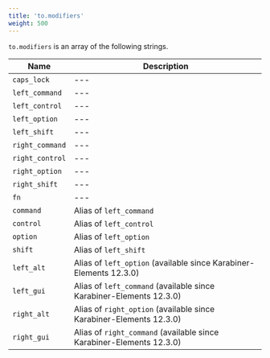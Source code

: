 ```yaml
---
title: 'to.modifiers'
weight: 500
---
```


`to.modifiers` is an array of the following strings.

| Name            | Description                                                          |
| --------------- | -------------------------------------------------------------------- |
| `caps_lock`     | ---                                                                  |
| `left_command`  | ---                                                                  |
| `left_control`  | ---                                                                  |
| `left_option`   | ---                                                                  |
| `left_shift`    | ---                                                                  |
| `right_command` | ---                                                                  |
| `right_control` | ---                                                                  |
| `right_option`  | ---                                                                  |
| `right_shift`   | ---                                                                  |
| `fn`            | ---                                                                  |
| `command`       | Alias of `left_command`                                              |
| `control`       | Alias of `left_control`                                              |
| `option`        | Alias of `left_option`                                               |
| `shift`         | Alias of `left_shift`                                                |
| `left_alt`      | Alias of `left_option` (available since Karabiner-Elements 12.3.0)   |
| `left_gui`      | Alias of `left_command` (available since Karabiner-Elements 12.3.0)  |
| `right_alt`     | Alias of `right_option` (available since Karabiner-Elements 12.3.0)  |
| `right_gui`     | Alias of `right_command` (available since Karabiner-Elements 12.3.0) |
